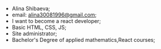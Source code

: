 - Alina Shibaeva;
- email: alina30081996@gmail.com;
- I want to become a react developer;
- Basic HTML, CSS, JS;
- Site administrator;
- Bachelor's Degree of applied mathematics,React courses;
